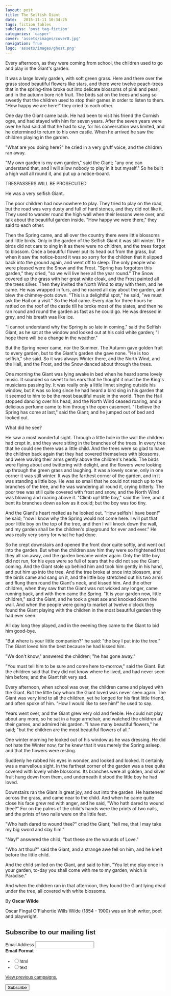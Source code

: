 ```yaml
---
layout: post
title: The Selfish Giant
date:   2015-11-11 10:34:25
tags: fiction fables
subclass: 'post tag-fiction'
categories: 'casper'
cover: 'assets/images/cover8.jpg'
navigation: True
logo: 'assets/images/ghost.png'
---
```

Every afternoon, as they were coming from school, the children used to go and play in the Giant's garden.

It was a large lovely garden, with soft green grass. Here and there over the grass stood beautiful flowers like stars, and there were twelve peach-trees that in the spring-time broke out into delicate blossoms of pink and pearl, and in the autumn bore rich fruit. The birds sat on the trees and sang so sweetly that the children used to stop their games in order to listen to them. "How happy we are here!" they cried to each other.

One day the Giant came back. He had been to visit his friend the Cornish ogre, and had stayed with him for seven years. After the seven years were over he had said all that he had to say, for his conversation was limited, and he determined to return to his own castle. When he arrived he saw the children playing in the garden.

"What are you doing here?" he cried in a very gruff voice, and the children ran away.

"My own garden is my own garden," said the Giant; "any one can understand that, and I will allow nobody to play in it but myself." So he built a high wall all round it, and put up a notice-board.

TRESPASSERS
WILL BE
PROSECUTED

He was a very selfish Giant.

The poor children had now nowhere to play. They tried to play on the road, but the road was very dusty and full of hard stones, and they did not like it. They used to wander round the high wall when their lessons were over, and talk about the beautiful garden inside. "How happy we were there," they said to each other.

Then the Spring came, and all over the country there were little blossoms and little birds. Only in the garden of the Selfish Giant it was still winter. The birds did not care to sing in it as there were no children, and the trees forgot to blossom. Once a beautiful flower put its head out from the grass, but when it saw the notice-board it was so sorry for the children that it slipped back into the ground again, and went off to sleep. The only people who were pleased were the Snow and the Frost. "Spring has forgotten this garden," they cried, "so we will live here all the year round." The Snow covered up the grass with her great white cloak, and the Frost painted all the trees silver. Then they invited the North Wind to stay with them, and he came. He was wrapped in furs, and he roared all day about the garden, and blew the chimney-pots down. "This is a delightful spot," he said, "we must ask the Hail on a visit." So the Hail came. Every day for three hours he rattled on the roof of the castle till he broke most of the slates, and then he ran round and round the garden as fast as he could go. He was dressed in grey, and his breath was like ice.

"I cannot understand why the Spring is so late in coming," said the Selfish Giant, as he sat at the window and looked out at his cold white garden; "I hope there will be a change in the weather."

But the Spring never came, nor the Summer. The Autumn gave golden fruit to every garden, but to the Giant's garden she gave none. "He is too selfish," she said. So it was always Winter there, and the North Wind, and the Hail, and the Frost, and the Snow danced about through the trees.

One morning the Giant was lying awake in bed when he heard some lovely music. It sounded so sweet to his ears that he thought it must be the King's musicians passing by. It was really only a little linnet singing outside his window, but it was so long since he had heard a bird sing in his garden that it seemed to him to be the most beautiful music in the world. Then the Hail stopped dancing over his head, and the North Wind ceased roaring, and a delicious perfume came to him through the open casement. "I believe the Spring has come at last," said the Giant; and he jumped out of bed and looked out.

What did he see?

He saw a most wonderful sight. Through a little hole in the wall the children had crept in, and they were sitting in the branches of the trees. In every tree that he could see there was a little child. And the trees were so glad to have the children back again that they had covered themselves with blossoms, and were waving their arms gently above the children's heads. The birds were flying about and twittering with delight, and the flowers were looking up through the green grass and laughing. It was a lovely scene, only in one corner it was still winter. It was the farthest corner of the garden, and in it was standing a little boy. He was so small that he could not reach up to the branches of the tree, and he was wandering all round it, crying bitterly. The poor tree was still quite covered with frost and snow, and the North Wind was blowing and roaring above it. "Climb up! little boy," said the Tree, and it bent its branches down as low as it could; but the boy was too tiny.

And the Giant's heart melted as he looked out. "How selfish I have been!" he said; "now I know why the Spring would not come here. I will put that poor little boy on the top of the tree, and then I will knock down the wall, and my garden shall be the children's playground for ever and ever." He was really very sorry for what he had done.

So he crept downstairs and opened the front door quite softly, and went out into the garden. But when the children saw him they were so frightened that they all ran away, and the garden became winter again. Only the little boy did not run, for his eyes were so full of tears that he did not see the Giant coming. And the Giant stole up behind him and took him gently in his hand, and put him up into the tree. And the tree broke at once into blossom, and the birds came and sang on it, and the little boy stretched out his two arms and flung them round the Giant's neck, and kissed him. And the other children, when they saw that the Giant was not wicked any longer, came running back, and with them came the Spring. "It is your garden now, little children," said the Giant, and he took a great axe and knocked down the wall. And when the people were going to market at twelve o'clock they found the Giant playing with the children in the most beautiful garden they had ever seen.

All day long they played, and in the evening they came to the Giant to bid him good-bye.

"But where is your little companion?" he said: "the boy I put into the tree." The Giant loved him the best because he had kissed him.

"We don't know," answered the children; "he has gone away."

"You must tell him to be sure and come here to-morrow," said the Giant. But the children said that they did not know where he lived, and had never seen him before; and the Giant felt very sad.

Every afternoon, when school was over, the children came and played with the Giant. But the little boy whom the Giant loved was never seen again. The Giant was very kind to all the children, yet he longed for his first little friend, and often spoke of him. "How I would like to see him!" he used to say.

Years went over, and the Giant grew very old and feeble. He could not play about any more, so he sat in a huge armchair, and watched the children at their games, and admired his garden. "I have many beautiful flowers," he said; "but the children are the most beautiful flowers of all."

One winter morning he looked out of his window as he was dressing. He did not hate the Winter now, for he knew that it was merely the Spring asleep, and that the flowers were resting.

Suddenly he rubbed his eyes in wonder, and looked and looked. It certainly was a marvellous sight. In the farthest corner of the garden was a tree quite covered with lovely white blossoms. Its branches were all golden, and silver fruit hung down from them, and underneath it stood the little boy he had loved.

Downstairs ran the Giant in great joy, and out into the garden. He hastened across the grass, and came near to the child. And when he came quite close his face grew red with anger, and he said, "Who hath dared to wound thee?" For on the palms of the child's hands were the prints of two nails, and the prints of two nails were on the little feet.

"Who hath dared to wound thee?" cried the Giant; "tell me, that I may take my big sword and slay him."

"Nay!" answered the child; "but these are the wounds of Love."

"Who art thou?" said the Giant, and a strange awe fell on him, and he knelt before the little child.

And the child smiled on the Giant, and said to him, "You let me play once in your garden, to-day you shall come with me to my garden, which is Paradise."

And when the children ran in that afternoon, they found the Giant lying dead under the tree, all covered with white blossoms.

By **Oscar Wilde**

Oscar Fingal O'Flahertie Wills Wilde (1854 - 1900) was an Irish writer, poet and playwright.

<!-- Begin MailChimp Signup Form -->
<link href="//cdn-images.mailchimp.com/embedcode/classic-081711.css" rel="stylesheet" type="text/css">
<style type="text/css">
	#mc_embed_signup{background:#fff; clear:left; font:14px Helvetica,Arial,sans-serif; }
	/* Add your own MailChimp form style overrides in your site stylesheet or in this style block.
	   We recommend moving this block and the preceding CSS link to the HEAD of your HTML file. */
</style>
<div id="mc_embed_signup">
<form action="//eepurl.us12.list-manage.com/subscribe/post?u=8bde9c24ca91faeb65ba42ca1&amp;id=279a7bec7d" method="post" id="mc-embedded-subscribe-form" name="mc-embedded-subscribe-form" class="validate" target="_blank" novalidate>
    <div id="mc_embed_signup_scroll">
	<h2>Subscribe to our mailing list</h2>
<div class="mc-field-group">
	<label for="mce-EMAIL">Email Address </label>
	<input type="email" value="" name="EMAIL" class="required email" id="mce-EMAIL">
</div>
<div class="mc-field-group input-group">
    <strong>Email Format </strong>
    <ul><li><input type="radio" value="html" name="EMAILTYPE" id="mce-EMAILTYPE-0"><label for="mce-EMAILTYPE-0">html</label></li>
<li><input type="radio" value="text" name="EMAILTYPE" id="mce-EMAILTYPE-1"><label for="mce-EMAILTYPE-1">text</label></li>
</ul>
</div>
<p><a href="http://us12.campaign-archive1.com/home/?u=8bde9c24ca91faeb65ba42ca1&id=279a7bec7d" title="View previous campaigns">View previous campaigns.</a></p>
	<div id="mce-responses" class="clear">
		<div class="response" id="mce-error-response" style="display:none"></div>
		<div class="response" id="mce-success-response" style="display:none"></div>
	</div>    <!-- real people should not fill this in and expect good things - do not remove this or risk form bot signups-->
    <div style="position: absolute; left: -5000px;"><input type="text" name="b_8bde9c24ca91faeb65ba42ca1_279a7bec7d" tabindex="-1" value=""></div>
    <div class="clear"><input type="submit" value="Subscribe" name="subscribe" id="mc-embedded-subscribe" class="button"></div>
    </div>
</form>
</div>

<!--End mc_embed_signup-->
